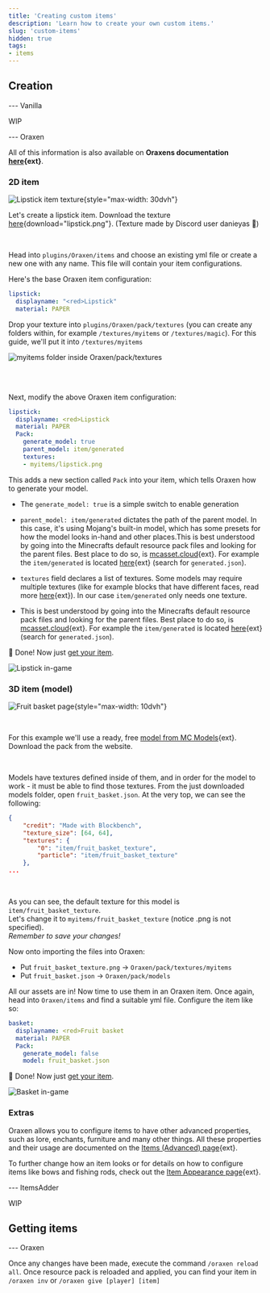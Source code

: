 ```yaml
---
title: 'Creating custom items'
description: 'Learn how to create your own custom items.'
slug: 'custom-items'
hidden: true
tags:
- items
---
```


## Creation

<versions>

--- Vanilla


WIP


--- Oraxen

<info>All of this information is also available on **Oraxens documentation [here](https://docs.oraxen.com/configuration/create-your-first-item){ext}**.</info>

### 2D item

![Lipstick item texture](/guides/custom-item/oraxen/lipstick.webp){style="max-width: 30dvh"}

Let's create a lipstick item. Download the texture [here](/guides/custom-item/oraxen/lipstick.png){download="lipstick.png"}. (Texture made by Discord user danieyas 🙏)


<br/>

Head into `plugins/Oraxen/items` and choose an existing yml file or create a new one with any name. This file will contain your item configurations.

Here's the base Oraxen item configuration:
```yml
lipstick:
  displayname: "<red>Lipstick"
  material: PAPER
```

Drop your texture into `plugins/Oraxen/pack/textures` (you can create any folders within, for example `/textures/myitems` or `/textures/magic`). For this guide, we'll put it into `/textures/myitems`

![myitems folder inside Oraxen/pack/textures](/guides/custom-item/oraxen/myitems_folder.webp)

<br/>
<br/>

Next, modify the above Oraxen item configuration:
```yml
lipstick:
  displayname: <red>Lipstick
  material: PAPER
  Pack:
    generate_model: true
    parent_model: item/generated
    textures:
    - myitems/lipstick.png
```

This adds a new section called `Pack` into your item, which tells Oraxen how to generate your model. 

* The `generate_model: true` is a simple switch to enable generation

* `parent_model: item/generated` dictates the path of the parent model. In this case, it's using Mojang's built-in model, which has some presets for how the model looks in-hand and other places.This is best understood by going into the Minecrafts default resource pack files and looking for the parent files. Best place to do so, is [mcasset.cloud](https://mcasset.cloud/){ext}. For example the `item/generated` is located [here](https://mcasset.cloud/1.20.3/assets/minecraft/models/item){ext} (search for `generated.json`).

* `textures` field declares a list of textures. Some models may require multiple textures (like for example blocks that have different faces, read more [here](https://docs.oraxen.com/configuration/item-appearance#create-a-simple-2d-item){ext}). In our case `item/generated` only needs one texture.

* This is best understood by going into the Minecrafts default resource pack files and looking for the parent files. Best place to do so, is [mcasset.cloud](https://mcasset.cloud/){ext}. For example the `item/generated` is located [here](https://mcasset.cloud/1.20.3/assets/minecraft/models/item){ext} (search for `generated.json`).

🎉 Done! Now just [get your item](#getting-items).

![Lipstick in-game](/guides/custom-item/oraxen/lipstick_ingame.webp)

### 3D item (model)

![Fruit basket page](/guides/custom-item/oraxen/fruit_basket.webp){style="max-width: 10dvh"}

<br/>

For this example we'll use a ready, free [model from MC Models](https://mcmodels.net/model/izzys-fruit-basket/){ext}.\
Download the pack from the website.

<br/>

Models have textures defined inside of them, and in order for the model to work - it must be able to find those textures. From the just downloaded models folder, open `fruit_basket.json`. At the very top, we can see the following:
```json
{
    "credit": "Made with Blockbench",
	"texture_size": [64, 64],
	"textures": {
        "0": "item/fruit_basket_texture",
		"particle": "item/fruit_basket_texture"
	},
...
```

<br/>

As you can see, the default texture for this model is `item/fruit_basket_texture`.\
Let's change it to `myitems/fruit_basket_texture` (notice .png is not specified).\
*Remember to save your changes!*

Now onto importing the files into Oraxen:
* Put `fruit_basket_texture.png` -> `Oraxen/pack/textures/myitems`
* Put `fruit_basket.json` -> `Oraxen/pack/models`

All our assets are in! Now time to use them in an Oraxen item. Once again, head into `Oraxen/items` and find a suitable yml file. Configure the item like so:

```yml
basket:
  displayname: <red>Fruit basket
  material: PAPER
  Pack:
    generate_model: false
    model: fruit_basket.json
```

🎉 Done!  Now just [get your item](#getting-items).

![Basket in-game](/guides/custom-item/oraxen/basket_ingame.webp)

### Extras

Oraxen allows you to configure items to have other advanced properties, such as lore, enchants, furniture and many other things. All these properties and their usage are documented on the [Items (Advanced) page](https://docs.oraxen.com/configuration/items-advanced){ext}.

To further change how an item looks or for details on how to configure items like bows and fishing rods, check out the [Item Appearance page](https://docs.oraxen.com/configuration/item-appearance){ext}.

--- ItemsAdder

WIP

</versions>









## Getting items

<versions>

--- Oraxen

Once any changes have been made, execute the command `/oraxen reload all`. Once resource pack is reloaded and applied, you can find your item in `/oraxen inv` or `/oraxen give [player] [item]`


</versions>